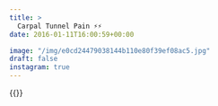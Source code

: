 ```yaml
---
title: >
  Carpal Tunnel Pain ⚡️⚡️
date: 2016-01-11T16:00:59+00:00

image: "/img/e0cd24479038144b110e80f39ef08ac5.jpg"
draft: false
instagram: true
---
```


{{<photo src="/img/e0cd24479038144b110e80f39ef08ac5.jpg">}}
